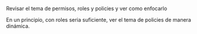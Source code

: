 Revisar el tema de permisos, roles y policies y ver como enfocarlo

En un principio, con roles seria suficiente, ver el tema de policies de manera dinámica.
